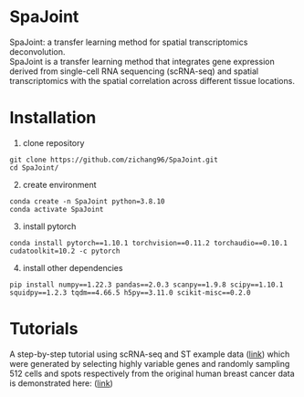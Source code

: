 # SpaJoint
SpaJoint: a transfer learning method for spatial transcriptomics deconvolution.\
SpaJoint is a transfer learning method that integrates gene expression derived from single-cell RNA sequencing (scRNA-seq) and spatial transcriptomics with the spatial correlation across different tissue locations. 
# Installation
1. clone repository
```
git clone https://github.com/zichang96/SpaJoint.git
cd SpaJoint/
```
2. create environment
```
conda create -n SpaJoint python=3.8.10
conda activate SpaJoint
```
3. install pytorch
```
conda install pytorch==1.10.1 torchvision==0.11.2 torchaudio==0.10.1 cudatoolkit=10.2 -c pytorch
```
4. install other dependencies
```
pip install numpy==1.22.3 pandas==2.0.3 scanpy==1.9.8 scipy==1.10.1 squidpy==1.2.3 tqdm==4.66.5 h5py==3.11.0 scikit-misc==0.2.0
```
# Tutorials
A step-by-step tutorial using scRNA-seq and ST  example data ([link](https://github.com/zichang96/SpaJoint/tree/main/example)) which were generated by selecting highly variable genes and randomly sampling 512 cells and spots respectively from the original human breast cancer data is demonstrated here: ([link](https://github.com/zichang96/SpaJoint/blob/main/tutorial%20for%20example%20data.ipynb))
